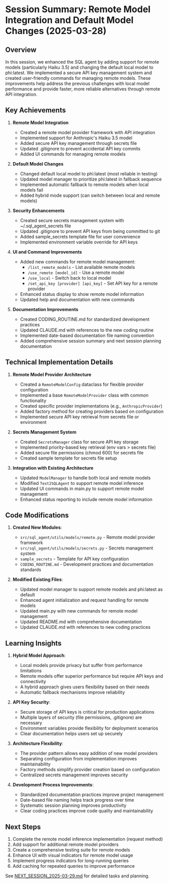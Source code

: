 # Session Summary: Remote Model Integration and Default Model Changes (2025-03-28)

## Overview
In this session, we enhanced the SQL agent by adding support for remote models (particularly Haiku 3.5) and changing the default local model to phi:latest. We implemented a secure API key management system and created user-friendly commands for managing remote models. These improvements help address the previous challenges with local model performance and provide faster, more reliable alternatives through remote API integration.

## Key Achievements

1. **Remote Model Integration**
   - Created a remote model provider framework with API integration
   - Implemented support for Anthropic's Haiku 3.5 model
   - Added secure API key management through secrets file
   - Updated .gitignore to prevent accidental API key commits
   - Added UI commands for managing remote models

2. **Default Model Changes**
   - Changed default local model to phi:latest (most reliable in testing)
   - Updated model manager to prioritize phi:latest in fallback sequence
   - Implemented automatic fallback to remote models when local models fail
   - Added hybrid mode support (can switch between local and remote models)

3. **Security Enhancements**
   - Created secure secrets management system with ~/.sql_agent_secrets file
   - Updated .gitignore to prevent API keys from being committed to git
   - Added sample_secrets template file for user convenience
   - Implemented environment variable override for API keys

4. **UI and Command Improvements**
   - Added new commands for remote model management:
     - `/list_remote_models` - List available remote models
     - `/use_remote [model_id]` - Use a remote model
     - `/use_local` - Switch back to local model
     - `/set_api_key [provider] [api_key]` - Set API key for a remote provider
   - Enhanced status display to show remote model information
   - Updated help and documentation with new commands

5. **Documentation Improvements**
   - Created CODING_ROUTINE.md for standardized development practices
   - Updated CLAUDE.md with references to the new coding routine
   - Implemented date-based documentation file naming convention
   - Added comprehensive session summary and next session planning documentation

## Technical Implementation Details

1. **Remote Model Provider Architecture**
   - Created a `RemoteModelConfig` dataclass for flexible provider configuration
   - Implemented a base `RemoteModelProvider` class with common functionality
   - Created specific provider implementations (e.g., `AnthropicProvider`)
   - Added factory method for creating providers based on configuration
   - Implemented secure API key retrieval from secrets file or environment

2. **Secrets Management System**
   - Created `SecretsManager` class for secure API key storage
   - Implemented priority-based key retrieval (env vars > secrets file)
   - Added secure file permissions (chmod 600) for secrets file
   - Created sample template for secrets file setup

3. **Integration with Existing Architecture**
   - Updated `ModelManager` to handle both local and remote models
   - Modified `Text2SQLAgent` to support remote model inference
   - Updated UI commands in main.py to support remote model management
   - Enhanced status reporting to include remote model information

## Code Modifications

1. **Created New Modules**:
   - `src/sql_agent/utils/models/remote.py` - Remote model provider framework
   - `src/sql_agent/utils/models/secrets.py` - Secrets management system
   - `sample_secrets` - Template for API key configuration
   - `CODING_ROUTINE.md` - Development practices and documentation standards

2. **Modified Existing Files**:
   - Updated model manager to support remote models and phi:latest as default
   - Enhanced agent initialization and request handling for remote models
   - Updated main.py with new commands for remote model management
   - Updated README.md with comprehensive documentation
   - Updated CLAUDE.md with references to new coding practices

## Learning Insights

1. **Hybrid Model Approach**:
   - Local models provide privacy but suffer from performance limitations
   - Remote models offer superior performance but require API keys and connectivity
   - A hybrid approach gives users flexibility based on their needs
   - Automatic fallback mechanisms improve reliability

2. **API Key Security**:
   - Secure storage of API keys is critical for production applications
   - Multiple layers of security (file permissions, .gitignore) are necessary
   - Environment variables provide flexibility for deployment scenarios
   - Clear documentation helps users set up securely

3. **Architecture Flexibility**:
   - The provider pattern allows easy addition of new model providers
   - Separating configuration from implementation improves maintainability
   - Factory methods simplify provider creation based on configuration
   - Centralized secrets management improves security

4. **Development Process Improvements**:
   - Standardized documentation practices improve project management
   - Date-based file naming helps track progress over time
   - Systematic session planning improves productivity
   - Clear coding practices improve code quality and maintainability

## Next Steps

1. Complete the remote model inference implementation (request method)
2. Add support for additional remote model providers
3. Create a comprehensive testing suite for remote models
4. Enhance UI with visual indicators for remote model usage
5. Implement progress indicators for long-running queries
6. Add caching for repeated queries to improve performance

See [NEXT_SESSION_2025-03-29.md](NEXT_SESSION_2025-03-29.md) for detailed tasks and planning.
